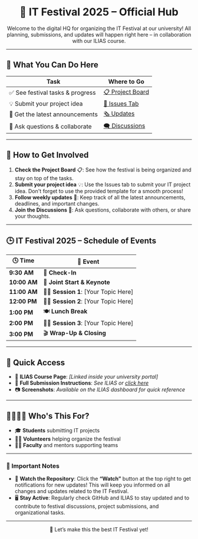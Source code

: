 <h1 align="center">🎉 IT Festival 2025 – Official Hub</h1>

<p align="center">
  Welcome to the digital HQ for organizing the IT Festival at our university!  
  All planning, submissions, and updates will happen right here – in collaboration with our ILIAS course.
</p>

---

## 📌 What You Can Do Here

| Task                          | Where to Go                        |
|------------------------------|------------------------------------|
| ✅ See festival tasks & progress  | [📋 Project Board](../../projects)      |
| 💡 Submit your project idea       | [📮 Issues Tab](../../issues)           |
| 📢 Get the latest announcements   | [🗞️ Updates](./UPDATES.md)             |
| 💬 Ask questions & collaborate    | [🗨️ Discussions](../../discussions)     |

---

## 🧠 How to Get Involved

1. **Check the Project Board** 📋: See how the festival is being organized and stay on top of the tasks.
2. **Submit your project idea** 💡: Use the Issues tab to submit your IT project idea. Don't forget to use the provided template for a smooth process!
3. **Follow weekly updates** 📢: Keep track of all the latest announcements, deadlines, and important changes.  
4. **Join the Discussions** 💬: Ask questions, collaborate with others, or share your thoughts.

---

## 🕒 IT Festival 2025 – Schedule of Events

| 🕓 **Time**     | 📍 **Event**                         |
|-----------------|--------------------------------------|
| **9:30 AM**     | 📝 **Check-In**                      |
| **10:00 AM**    | 🎤 **Joint Start & Keynote**         |
| **11:00 AM**    | 🧑‍🏫 **Session 1**: [Your Topic Here] |
| **12:00 PM**    | 🧑‍🏫 **Session 2**: [Your Topic Here] |
| **1:00 PM**     | 🍽️ **Lunch Break**                  |
| **2:00 PM**     | 🧑‍🏫 **Session 3**: [Your Topic Here] |
| **3:00 PM**     | 🎬 **Wrap-Up & Closing**             |

---

## 🔗 Quick Access

- 📎 **ILIAS Course Page**: _[Linked inside your university portal]_
- 🧠 **Full Submission Instructions**: _See ILIAS or [click here](#)_
- 📷 **Screenshots**: _Available on the ILIAS dashboard for quick reference_

---

## 👨‍👩‍👧‍👦 Who's This For?

- 🎓 **Students** submitting IT projects
- 🙋‍♂️ **Volunteers** helping organize the festival
- 👩‍🏫 **Faculty** and mentors supporting teams

---

### **🚨 Important Notes**

- 📲 **Watch the Repository**: Click the **“Watch”** button at the top right to get notifications for new updates! This will keep you informed on all changes and updates related to the IT Festival.
- 🖥️ **Stay Active**: Regularly check GitHub and ILIAS to stay updated and to contribute to festival discussions, project submissions, and organizational tasks.

---

<p align="center">
  🚀 Let’s make this the best IT Festival yet!
</p>
